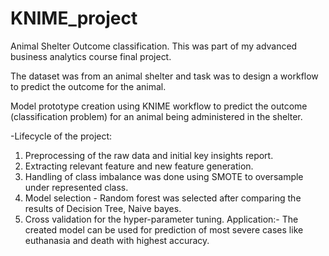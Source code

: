 # KNIME_project
Animal Shelter Outcome classification.
This was part of my advanced business analytics course final project.

The dataset was from an animal shelter and task was to design a workflow to predict the outcome for the animal.

Model prototype creation using KNIME workflow to predict the outcome (classification problem) for an animal being administered in the shelter.

-Lifecycle of the project:
1. Preprocessing of the raw data and initial key insights report.
2. Extracting relevant feature and new feature generation.
3. Handling of class imbalance was done using SMOTE to oversample under represented class.
4. Model selection - Random forest was selected after comparing the results of Decision Tree, Naive bayes.
5. Cross validation for the hyper-parameter tuning.
Application:- The created model can be used for prediction of most severe cases like euthanasia and death with highest accuracy.
